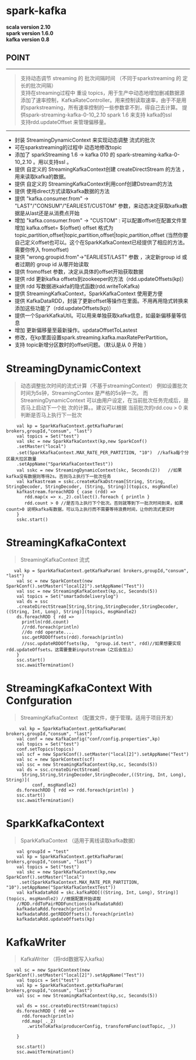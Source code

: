 # spark-kafka

**scala version 2.10** <br/>
**spark version 1.6.0** <br/>
**kafka version 0.8** <br/>

## POINT
-------------------
> 支持动态调节 streaming 的 批次间隔时间 （不同于sparkstreaming 的 定长的批次间隔） <br/>
> 支持在streaming过程中 重设 topics，用于生产中动态地增加删减数据源 <br/>
> 添加了速率控制，KafkaRateController。用来控制读取速率，由于不是用的sparkstreaming，所有速率控制的一些参数拿不到，得自己去计算。 
> 提供spark-streaming-kafka-0-10_2.10 spark 1.6 来支持 kafka的ssl <br/>
> 支持rdd.updateOffset 来管理偏移量。 <br/>
-------------------
  
* 封装 StreamingDynamicContext 来实现动态调整 流式的批次
* 可在sparkstreaming的过程中 动态地修改topic 
* 添加了 sparkStreaming 1.6 -> kafka 010  的 spark-streaming-kafka-0-10_2.10 。用以支持ssl 。
* 提供 自定义的 StreamingKafkaContext创建 createDirectStream 的方法 ，用来读取kafka的数据。
* 提供 自定义的 StreamingKafkaContext利用conf创建Dstream的方法
* 提供 使用direct方式读取kafka数据的方法
* 提供  "kafka.consumer.from" -> "LAST"/"CONSUM"/"EARLIEST/CUSTOM" 参数，来动态决定获取kafka数据是从last还是从消费点开始
* 增加 "kafka.consumer.from" -> "CUSTOM" : 可以配置offset在配置文件里增加  kafka.offset= ${offset}
  offset 格式为  topic,partition,offset|topic,partition,offset|topic,partition,offset
  (当然你要自己定义offset也可以。这个在SparkKafkaContext已经提供了相应的方法。需要你传入 fromoffset)
* 提供 "wrong.groupid.from"->"EARLIEST/LAST" 参数 ，决定新group id 或者过期的 group id 从哪开始读取
* 提供 fromoffset 参数，决定从具体的offset开始获取数据
* 提供 rdd 更新kafka offsets到zookeeper的方法（rdd.updateOffsets(kp)）
* 提供 rdd 写数据进kakfa的隐式函数(rdd.writeToKafka)
* 提供 StreamingKafkaContext，SparkKafkaContext 使用更方便
* 提供 KafkaDataRDD，封装了更新offset等操作在里面。不用再用隐式转换来添加这些功能了（rdd.updateOffsets(kp)）
* 提供一个SparkKafkaUtil。可以用来单独获取kafka信息，如最新偏移量等信息
* 增加 更新偏移量至最新操作。updataOffsetToLastest
* 修改，在kp里面设置spark.streaming.kafka.maxRatePerPartition。
* 支持 topic新增分区数时的offset问题。（默认是从 0 开始 ）

#  StreamingDynamicContext
> 动态调整批次时间的流式计算（不基于streamingContext）
> 例如设置批次时间为5s钟，StreamingContex 是严格的5s钟一次。 而StreamingDynamicContext 可以由用户设定，在当前批次任务完成后，是否马上启动下一个批  次的计算。。建议可以根据 当前批次的rdd.cou > 0 来判断是否马上执行下一批次
```
    val kp = SparkKafkaContext.getKafkaParam( brokers,groupId,"consum", "last")
    val topics = Set("test")
    val skc = new SparkKafkaContext(kp,new SparkConf()
    .setMaster("local")
    .set(SparkKafkaContext.MAX_RATE_PER_PARTITION, "10")  //kafka每个分区最大拉区数量
    .setAppName("SparkKafkaContextTest"))
    val sskc = new StreamingDynamicContext(skc, Seconds(2))   //如果 kafka没有数据则等待2s。否则马上执行下一批次任务
    val kafkastream = sskc.createKafkaDstream[String, String, StringDecoder, StringDecoder, (String, String)](topics, msgHandle)
    kafkastream.foreachRDD { case (rdd) =>
       rdd.map(x => x._2).collect().foreach { println }
       rdd.count > 0 //是否马上执行下个批次。否则就等到下一批次时间到来，如果 count>0 说明kafka有数据，可以马上执行而不需要等待浪费时间，让你的流式更实时
    }
    sskc.start()
```
  
#  StreamingKafkaContext
> StreamingKafkaContext 流式 
```
   val kp = SparkKafkaContext.getKafkaParam( brokers,groupId,"consum", "last")
    val sc = new SparkContext(new SparkConf().setMaster("local[2]").setAppName("Test"))
    val ssc = new StreamingKafkaContext(kp,sc, Seconds(5))
    val topics = Set("smartadsdeliverylog")
    val ds = ssc
    .createDirectStream[String,String,StringDecoder,StringDecoder,((String, Int, Long), String)](topics, msgHandle2)
    ds.foreachRDD { rdd =>
      println(rdd.count)
      //rdd.foreach(println)
      //do rdd operate....
      ssc.getRDDOffsets(rdd).foreach(println)
      //ssc.updateRDDOffsets(kp,  "group.id.test", rdd)//如果想要实现 rdd.updateOffsets。这需要重新inputstream（之后会加上）
    }
    ssc.start()
    ssc.awaitTermination()
```
#  StreamingKafkaContext With Confguration
> StreamingKafkaContext （配置文件，便于管理。适用于项目开发）
```
     val kp = SparkKafkaContext.getKafkaParam( brokers,groupId,"consum", "last")
    val conf = new KafkaConfig("conf/config.properties",kp)
    val topics = Set("test")
    conf.setTopics(topics)
    val scf = new SparkConf().setMaster("local[2]").setAppName("Test")
    val sc = new SparkContext(scf)
    val ssc = new StreamingKafkaContext(kp,sc, Seconds(5))
    val ds = ssc.createDirectStream[
      String,String,StringDecoder,StringDecoder,((String, Int, Long), String)](
          conf, msgHandle2)
    ds.foreachRDD { rdd => rdd.foreach(println) }
    ssc.start()
    ssc.awaitTermination()

```
#  SparkKafkaContext 
> SparkKafkaContext （适用于离线读取kafka数据）
```
    val groupId = "test"
    val kp = SparkKafkaContext.getKafkaParam( brokers,groupId,"consum", "last")
    val topics = Set("test")
    val skc = new SparkKafkaContext(kp,new SparkConf().setMaster("local")
     .set(SparkKafkaContext.MAX_RATE_PER_PARTITION, "10").setAppName("SparkKafkaContextTest"))
    val kafkadataRdd = skc.kafkaRDD[((String, Int, Long), String)](topics, msgHandle2) //根据配置开始读取
    //RDD.rddToPairRDDFunctions(kafkadataRdd)
    kafkadataRdd.foreach(println)
    kafkadataRdd.getRDDOffsets().foreach(println)
    kafkadataRdd.updateOffsets(kp)
```
#  KafkaWriter 
> KafkaWriter （将rdd数据写入kafka）
```
   val sc = new SparkContext(new SparkConf().setMaster("local[2]").setAppName("Test"))
    val topics = Set("test")
    val kp = SparkKafkaContext.getKafkaParam( brokers,groupId,"consum", "last")
    val ssc = new StreamingKafkaContext(kp,sc, Seconds(5))
    
    val ds = ssc.createDirectStream(topics)
    ds.foreachRDD { rdd =>
      rdd.foreach(println)
      rdd.map(_._2)
        .writeToKafka(producerConfig, transformFunc(outTopic, _))
     
    }

    ssc.start()
    ssc.awaitTermination()
    
```
